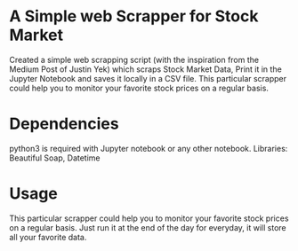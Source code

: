 # A Simple web Scrapper for Stock Market
Created a simple web scrapping script (with the inspiration from the Medium Post of Justin Yek) which scraps Stock Market Data, Print it in the Jupyter Notebook and saves it locally in a CSV file.
This particular scrapper could help you to monitor your favorite stock prices on a regular basis.

# Dependencies
python3 is required with Jupyter notebook or any other notebook.
Libraries: Beautiful Soap, Datetime

# Usage
This particular scrapper could help you to monitor your favorite stock prices on a regular basis. Just run it at the end of the day for everyday, it will store all your favorite data.
